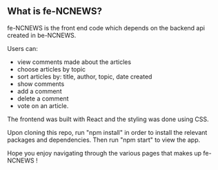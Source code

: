 ## What is fe-NCNEWS?

fe-NCNEWS is the front end code which depends on the backend api created in be-NCNEWS.

Users can:

- view comments made about the articles
- choose articles by topic
- sort articles by: title, author, topic, date created
- show comments
- add a comment
- delete a comment
- vote on an article.

The frontend was built with React and the styling was done using CSS.

Upon cloning this repo, run "npm install" in order to install the relevant packages and dependencies. Then run "npm start" to view the app.

Hope you enjoy navigating through the various pages that makes up fe-NCNEWS ! 
